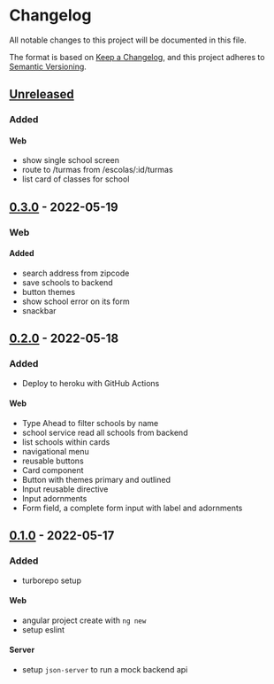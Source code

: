 # Changelog

All notable changes to this project will be documented in this file.

The format is based on [Keep a Changelog](https://keepachangelog.com/en/1.0.0/),
and this project adheres to [Semantic Versioning](https://semver.org/spec/v2.0.0.html).

## [Unreleased]

### Added

#### Web

- show single school screen
- route to /turmas from /escolas/:id/turmas
- list card of classes for school

## [0.3.0] - 2022-05-19

### Web

#### Added

- search address from zipcode
- save schools to backend
- button themes
- show school error on its form
- snackbar

## [0.2.0] - 2022-05-18

### Added

- Deploy to heroku with GitHub Actions

#### Web

- Type Ahead to filter schools by name
- school service read all schools from backend
- list schools within cards
- navigational menu
- reusable buttons
- Card component
- Button with themes primary and outlined
- Input reusable directive
- Input adornments
- Form field, a complete form input with label and adornments

## [0.1.0] - 2022-05-17

### Added

- turborepo setup

#### Web

- angular project create with `ng new`
- setup eslint

#### Server

- setup `json-server` to run a mock backend api

[unreleased]: https://github.com/pherval/desafio-medgroup/compare/v0.3.0...HEAD
[0.3.0]: https://github.com/pherval/desafio-medgroup/compare/v0.2.0...v0.3.0
[0.2.0]: https://github.com/pherval/desafio-medgroup/compare/v0.1.0...v0.2.0
[0.1.0]: https://github.com/pherval/desafio-medgroup/releases/tag/v0.1.0
